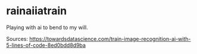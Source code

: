 # rainaiiatrain


Playing with ai to bend to my will.

Sources: https://towardsdatascience.com/train-image-recognition-ai-with-5-lines-of-code-8ed0bdd8d9ba

